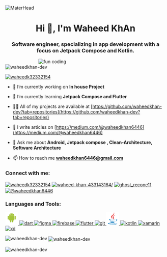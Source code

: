 ![MaterHead](https://blogger.googleusercontent.com/img/a/AVvXsEiEIiQOoFF-f-sDcbYOMINZw5-2R9aQjrREfiXFMGsRYODVfaz1sgdCS2C3UjgeJjCII5oyE4y97kbvQIUsl9wIx8RqTSZPSdIoCywW89lvmAJ5a15bkFOwoR9UacCEUb4CjOMy0omVMfC0CQhUfz9VMTZR4iyjDGagEZfNuMid8BT0lvarns9Tp6PC)
<h1 align="center">Hi 👋, I'm Waheed KhAn</h1>
<h3 align="center">Software engineer, specializing in app development with a focus on Jetpack Compose and Kotlin.</h3>
<img align="right" width="400" src="https://raw.githubusercontent.com/gist/MedRedha/fd8e2481bde2610c96b9aafde543879c/raw/88624e8d31c4295973dcb7c900dacf0edc0a6d99/coding.gif" alt="fun coding" />
<p align="left"> <img src="https://komarev.com/ghpvc/?username=waheedkhan-dev&label=Profile%20views&color=0e75b6&style=flat" alt="waheedkhan-dev" /> </p>

<p align="left"> <a href="https://twitter.com/waheedk32332154" target="blank"><img src="https://img.shields.io/twitter/follow/waheedk32332154?logo=twitter&style=for-the-badge" alt="waheedk32332154" /></a> </p>

- 🔭 I’m currently working on **In house Project**

- 🌱 I’m currently learning **Jetpack Compose and Flutter**

- 👨‍💻 All of my projects are available at [https://github.com/waheedkhan-dev?tab=repositories](https://github.com/waheedkhan-dev?tab=repositories)

- 📝 I write articles on [https://medium.com/@waheedkhan6446](https://medium.com/@waheedkhan6446)

- 💬 Ask me about **Android, Jetpack compose , Clean-Architecture, Software Architecture**

- 📫 How to reach me **waheedkhan6446@gmail.com**

<h3 align="left">Connect with me:</h3>
<p align="left">
<a href="https://twitter.com/waheedk32332154" target="blank"><img align="center" src="https://raw.githubusercontent.com/rahuldkjain/github-profile-readme-generator/master/src/images/icons/Social/twitter.svg" alt="waheedk32332154" height="30" width="40" /></a>
<a href="https://linkedin.com/in/waheed-khan-433143164/" target="blank"><img align="center" src="https://raw.githubusercontent.com/rahuldkjain/github-profile-readme-generator/master/src/images/icons/Social/linked-in-alt.svg" alt="waheed-khan-433143164/" height="30" width="40" /></a>
<a href="https://instagram.com/ghost_recone11" target="blank"><img align="center" src="https://raw.githubusercontent.com/rahuldkjain/github-profile-readme-generator/master/src/images/icons/Social/instagram.svg" alt="ghost_recone11" height="30" width="40" /></a>
<a href="https://medium.com/@waheedkhan6446" target="blank"><img align="center" src="https://raw.githubusercontent.com/rahuldkjain/github-profile-readme-generator/master/src/images/icons/Social/medium.svg" alt="@waheedkhan6446" height="30" width="40" /></a>
</p>

<h3 align="left">Languages and Tools:</h3>
<p align="left"> <a href="https://developer.android.com" target="_blank" rel="noreferrer"> <img src="https://raw.githubusercontent.com/devicons/devicon/master/icons/android/android-original-wordmark.svg" alt="android" width="40" height="40"/> </a> <a href="https://dart.dev" target="_blank" rel="noreferrer"> <img src="https://www.vectorlogo.zone/logos/dartlang/dartlang-icon.svg" alt="dart" width="40" height="40"/> </a> <a href="https://www.figma.com/" target="_blank" rel="noreferrer"> <img src="https://www.vectorlogo.zone/logos/figma/figma-icon.svg" alt="figma" width="40" height="40"/> </a> <a href="https://firebase.google.com/" target="_blank" rel="noreferrer"> <img src="https://www.vectorlogo.zone/logos/firebase/firebase-icon.svg" alt="firebase" width="40" height="40"/> </a> <a href="https://flutter.dev" target="_blank" rel="noreferrer"> <img src="https://www.vectorlogo.zone/logos/flutterio/flutterio-icon.svg" alt="flutter" width="40" height="40"/> </a> <a href="https://git-scm.com/" target="_blank" rel="noreferrer"> <img src="https://www.vectorlogo.zone/logos/git-scm/git-scm-icon.svg" alt="git" width="40" height="40"/> </a> <a href="https://www.java.com" target="_blank" rel="noreferrer"> <img src="https://raw.githubusercontent.com/devicons/devicon/master/icons/java/java-original.svg" alt="java" width="40" height="40"/> </a> <a href="https://kotlinlang.org" target="_blank" rel="noreferrer"> <img src="https://www.vectorlogo.zone/logos/kotlinlang/kotlinlang-icon.svg" alt="kotlin" width="40" height="40"/> </a> <a href="https://dotnet.microsoft.com/apps/xamarin" target="_blank" rel="noreferrer"> <img src="https://raw.githubusercontent.com/detain/svg-logos/780f25886640cef088af994181646db2f6b1a3f8/svg/xamarin.svg" alt="xamarin" width="40" height="40"/> </a> <a href="https://www.adobe.com/products/xd.html" target="_blank" rel="noreferrer"> <img src="https://cdn.worldvectorlogo.com/logos/adobe-xd.svg" alt="xd" width="40" height="40"/> </a> </p>

<p><img align="left" src="https://github-readme-stats.vercel.app/api/top-langs?username=waheedkhan-dev&show_icons=true&locale=en&layout=compact" alt="waheedkhan-dev" /></p>

<p>&nbsp;<img align="center" src="https://github-readme-stats.vercel.app/api?username=waheedkhan-dev&show_icons=true&locale=en" alt="waheedkhan-dev" /></p>

<p><img align="center" src="https://github-readme-streak-stats.herokuapp.com/?user=waheedkhan-dev&" alt="waheedkhan-dev" /></p>
